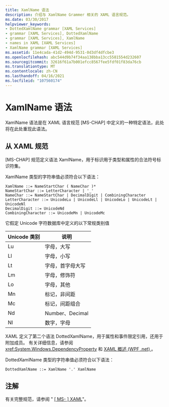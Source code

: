 ```yaml
---
title: XamlName 语法
description: 介绍与 XamlName Grammer 相关的 XAML 语言规范。
ms.date: 03/30/2017
helpviewer_keywords:
- DottedXamlName grammar [XAML Services]
- grammar [XAML Services], DottedXamlName
- grammar [XAML Services], XamlName
- names in XAML [XAML Services]
- XamlName grammar [XAML Services]
ms.assetid: 11e4cada-41d2-494d-9531-0d3df4dfcbe3
ms.openlocfilehash: abc544d9b74f34aa138bba13cc5581554d232607
ms.sourcegitcommit: 32616f61a7b001efcc8567fee5fdf01f83da76cb
ms.translationtype: MT
ms.contentlocale: zh-CN
ms.lasthandoff: 04/16/2021
ms.locfileid: "107560174"
---
```

# <a name="xamlname-grammar"></a>XamlName 语法

XamlName 语法是在 XAML 语言规范 [MS-CHAP] 中定义的一种特定语法，此处将在此处重现此语法。

## <a name="from-the-xaml-specification"></a>从 XAML 规范

[MS-CHAP] 规范定义语法 XamlName，用于标识用于类型和属性的合法符号标识符集。

XamlName 类型的字符串值必须符合以下语法：

```xaml
XamlName ::= NameStartChar ( NameChar )*
NameStartChar ::= LetterCharacter | '_'
NameChar ::= NameStartChar | DecimalDigit | CombiningCharacter
LetterCharacter ::= UnicodeLu | UnicodeLl | UnicodeLo | UnicodeLt | UnicodeNl
DecimalDigit ::= UnicodeNd
CombiningCharacter ::= UnicodeMn | UnicodeMc
```

它假定 Unicode 字符数据库中定义的以下常规类别值

| Unicode 类别   | 说明                   |
|--------------------|-------------------------------|
| Lu                 | 字母，大写             |
| Ll                 | 字母，小写             |
| Lt                 | 字母，首字母大写             |
| Lm                 | 字母，修饰符              |
| Lo                 | 字母，其他                 |
| Mn                 | 标记，非间距             |
| Mc                 | 标记，间距组合       |
| Nd                 | Number、Decimal               |
| Nl                 | 数字，字母                |

XAML 定义了第二个语法 DottedXamlName，用于属性和事件限定引用，还用于附加成员。 有关详细信息，请参阅 <xref:System.Windows.DependencyProperty> 和 [XAML 概述 (WPF .net) ](../net/wpf/xaml/index.md)。

DottedXamlName 类型的字符串值必须符合以下语法：

```xaml
DottedXamlName ::= XamlName '.' XamlName
```

## <a name="remarks"></a>注解

有关完整规范，请参阅 " [ \[ MS- \] XAML](/previous-versions/msp-n-p/ff650760(v=pandp.10))"。
